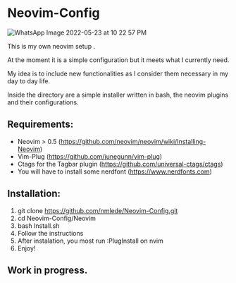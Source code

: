# __Neovim-Config__


![WhatsApp Image 2022-05-23 at 10 22 57 PM](https://user-images.githubusercontent.com/68403740/169931445-be896dab-c382-4d7d-af25-dc50d00a2d8b.jpeg)


This is my own neovim setup .

At the moment it is a simple configuration but it meets what I currently need.

My idea is to include new functionalities as I consider them necessary in my day to day life.

Inside the directory are a simple installer written in bash, the neovim plugins and their configurations.

## __Requirements:__

- Neovim > 0.5 (https://github.com/neovim/neovim/wiki/Installing-Neovim)
- Vim-Plug (https://github.com/junegunn/vim-plug)
- Ctags for the Tagbar plugin (https://github.com/universal-ctags/ctags)
- You will have to install some nerdfont (https://www.nerdfonts.com)

## __Installation:__

1. git clone https://github.com/nmlede/Neovim-Config.git
2. cd Neovim-Config/Neovim
3. bash Install.sh
4. Follow the instructions
5. After instalation, you most run :PlugInstall on nvim
6. Enjoy!

## __Work in progress.__
